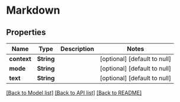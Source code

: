 # Markdown

## Properties
Name | Type | Description | Notes
------------ | ------------- | ------------- | -------------
**context** | **String** |  | [optional] [default to null]
**mode** | **String** |  | [optional] [default to null]
**text** | **String** |  | [optional] [default to null]

[[Back to Model list]](../README.md#documentation-for-models) [[Back to API list]](../README.md#documentation-for-api-endpoints) [[Back to README]](../README.md)


